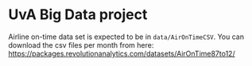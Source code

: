 # UvA Big Data project

Airline on-time data set is expected to be in `data/AirOnTimeCSV`. You can download the csv files per month from here:
https://packages.revolutionanalytics.com/datasets/AirOnTime87to12/